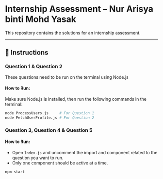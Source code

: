 # Internship Assessment – Nur Arisya binti Mohd Yasak

This repository contains the solutions for an internship assessment.

---

## 📌 Instructions

### Question 1 & Question 2 

These questions need to be run on the terminal using Node.js

#### How to Run:

Make sure Node.js is installed, then run the following commands in the terminal:

```bash
node ProcessUsers.js     # For Question 1
node FetchUserProfile.js # For Question 2
```
### Question 3, Question 4 & Question 5
#### How to Run:
- Open `Index.js` and uncomment the import and component related to the question you want to run.
- Only one component should be active at a time.

```bash
npm start
```
